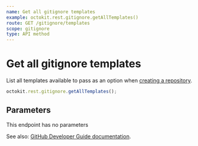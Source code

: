 ```yaml
---
name: Get all gitignore templates
example: octokit.rest.gitignore.getAllTemplates()
route: GET /gitignore/templates
scope: gitignore
type: API method
---
```


# Get all gitignore templates

List all templates available to pass as an option when [creating a repository](https://docs.github.com/rest/reference/repos#create-a-repository-for-the-authenticated-user).

```js
octokit.rest.gitignore.getAllTemplates();
```

## Parameters

This endpoint has no parameters

See also: [GitHub Developer Guide documentation](https://docs.github.com/rest/reference/gitignore#get-all-gitignore-templates).
